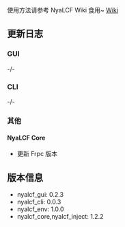 使用方法请参考 NyaLCF Wiki 食用~ [Wiki](https://docs-nyalcf.1l1.icu)

## 更新日志

### GUI

-/-

### CLI

-/-

### 其他

#### NyaLCF Core

- 更新 Frpc 版本

## 版本信息

- nyalcf_gui: 0.2.3
- nyalcf_cli: 0.0.3
- nyalcf_env: 1.0.0
- nyalcf_core,nyalcf_inject: 1.2.2

<!-- Some change log here -->
